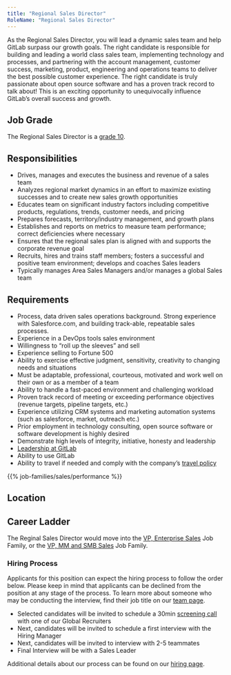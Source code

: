 ```yaml
---
title: "Regional Sales Director"
RoleName: "Regional Sales Director"
---
```


As the Regional Sales Director, you will lead a dynamic sales team and help GitLab surpass our growth goals. The right candidate is responsible for building and leading a world class sales team, implementing technology and processes, and partnering with the account management, customer success, marketing, product, engineering and operations teams to deliver the best possible customer experience. The right candidate is truly passionate about open source software and has a proven track record to talk about! This is an exciting opportunity to unequivocally influence GitLab’s overall success and growth.

## Job Grade

The Regional Sales Director is a [grade 10](/handbook/total-rewards/compensation/compensation-calculator/#gitlab-job-grades).

## Responsibilities

- Drives, manages and executes the business and revenue of a sales team
- Analyzes regional market dynamics in an effort to maximize existing successes and to create new sales growth opportunities
- Educates team on significant industry factors including competitive products, regulations, trends, customer needs, and pricing
- Prepares forecasts, territory/industry management, and growth plans
- Establishes and reports on metrics to measure team performance; correct deficiencies where necessary
- Ensures that the regional sales plan is aligned with and supports the corporate revenue goal
- Recruits, hires and trains staff members; fosters a successful and positive team environment; develops and coaches Sales leaders
- Typically manages Area Sales Managers and/or manages a global Sales team

## Requirements

- Process, data driven sales operations background. Strong experience with Salesforce.com, and building track-able, repeatable sales processes.
- Experience in a DevOps tools sales environment
- Willingness to “roll up the sleeves” and sell
- Experience selling to Fortune 500
- Ability to exercise effective judgment, sensitivity, creativity to changing needs and situations
- Must be adaptable, professional, courteous, motivated and work well on their own or as a member of a team
- Ability to handle a fast-paced environment and challenging workload
- Proven track record of meeting or exceeding performance objectives (revenue targets, pipeline targets, etc.)
- Experience utilizing CRM systems and marketing automation systems (such as salesforce, market, outreach etc.)
- Prior employment in technology consulting, open source software or software development is highly desired
- Demonstrate high levels of integrity, initiative, honesty and leadership
- [Leadership at GitLab](/handbook/company/structure/#director-group)
- Ability to use GitLab
- Ability to travel if needed and comply with the company’s [travel policy](/handbook/travel/)

{{% job-families/sales/performance %}}

## Location

## Career Ladder

The Reginal Sales Director would move into the [VP, Enterprise Sales](/job-families/sales/vp-enterprise-sales/) Job Family, or the [VP, MM and SMB Sales](/job-families/sales/vp-of-commercial-sales/) Job Family.

### Hiring Process

Applicants for this position can expect the hiring process to follow the order below. Please keep in mind that applicants can be declined from the position at any stage of the process. To learn more about someone who may be conducting the interview, find their job title on our [team page](/handbook/company/team/).

- Selected candidates will be invited to schedule a 30min [screening call](/handbook/hiring/interviewing/#screening-call) with one of our Global Recruiters
- Next, candidates will be invited to schedule a first interview with the Hiring Manager
- Next, candidates will be invited to interview with 2-5 teammates
- Final Interview will be with a Sales Leader

Additional details about our process can be found on our [hiring page](/handbook/hiring/).

